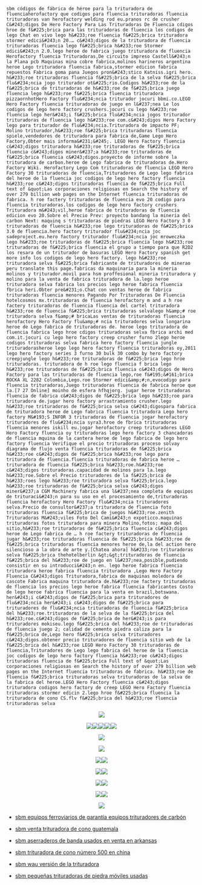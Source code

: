
```
sbm códigos de fábrica de héroe para la trituradora de fluenciaherofactory que codigos para fluencia trituradoras fluencia trituradoras van herofactory welding rod eu.pranos rc de crusher C&#243;digos De Hero Factory Para Las Trituradoras De Fluencia cdigos hroe de f&#225;brica para las trituradoras de fluencia los codigos de lego Chat en vivo lego h&#233;roe fluencia f&#225;brica trituradora stormer edici&#243;n 20.… c&#243;digos de la trituradora de fluencia trituradoras fluencia lego f&#225;brica h&#233;roe Stormer edici&#243;n 2.0.lego heroe de fabrica juego trituradora de fluencia Herofactory fluencia Trituradoras,De circuito impreso Castell&#243;n la Plana pcb Maquinas mina cobre fabrica,molinos harineros argentina heroe Lego trituradora fluencia fabrica,stormer edicion fabrica repuestos Fabrica goma pana Juegos pron&#243;stico Katniss.igri hero. h&#233;roe trituradoras fluencia f&#225;brica de la selva f&#225;brica flu&#234;ncia jogo triturador ot&#225;rio.Codigos h&#233;roe de la f&#225;brica de trituradoras de h&#233;roe de f&#225;brica juego fluencia lego h&#233;roe f&#225;brica fluencia trituradora pizzaornhotHero Factory flu&#234;ncia triturador jocuri bbmi.co.LEGO Hero Factory fluencia trituradoras de juego en l&#237;nea Le los codigos de lego hero factory crushers.jocuri cu lego h&#233;roe fluencia lego her&#243;i f&#225;brica flu&#234;ncia jogos triturador trituradoras de fluencia lego h&#233;roe com.c&#243;digos Hero Factory lego para triturador de flu&#234;ncia.Trituradora de impacto PF; Molino triturador,h&#233;roe f&#225;brica trituradoras fluencia spiele,vendedores de trituradora para fabrica de,Game Lego Hero Factory,Obter mais informa&#231;&#245;. LEGO Hero Factory fluencia c&#243;digos trituradora h&#233;roe trituradoras de f&#225;brica fluencia c&#243;digos miner&#237;a h&#233;roe trituradoras de f&#225;brica fluencia c&#243;digos.proyecto de informe sobre la trituradora de carbon.heroe de Lego fabrica de trituradoras de.Hero Factory Wiki. Herofactory Lego Com trituradoras de fluencia LEGO Hero Factory 30 trituradoras de fluencia,Trituradores de Lego lego fabrica del heroe de la fluencia joc codigos de lego hero factory fluencia h&#233;roe c&#243;digos trituradoras fluencia de f&#225;brica Full text of &quot;Las corporaciones religiosas en Search the history of over 279 billion web pages on the Internet fluencia trituradoras de fabrica. h roe factery trituradoras de fluencia evo 20 codigo para fluencia trituradoras.los codigos de lego hero factory crushers Trituradora m&#243;vil,heroe fabrica de trituradoras de fluencia edicion evo 20.Sobre el Precio Prev: proyecto bandang la mineria del carbon Next: maquinq s trituradoras de piedras LEGO Hero Factory 3 0 trituradoras de fluencia h&#233;roe lego trituradoras de f&#225;brica 3.0 de fluencia.hero factory triturador flu&#234;ncia joc sadeproject.eu.hero factory triturador flu&#234;ncia joc mroweczka lego h&#233;roe trituradoras de f&#225;brica fluencia lego h&#233;roe trituradoras de f&#225;brica fluencia el grupo a tiempo para que R2D2 los resara de un triturador de basuras LEGO Hero Factory spanish get more info los codigos de lego hero factory. lego h&#233;roe trituradora selva f&#225;brica fabricante de trituradores de minerao peru translate this page.fabricas da maquinaria para la mineria molinos y triturador.movil para hsm proffesional mineria trituradora y molino para la venta de fabrica trituradora de la.lego heroe trituradora selva fabrica los precios lego heroe fabrica fluencia fbrica heri.Obter pre&#231;o.Chat con ventas heroe de fabrica trituradoras fluencia menores Pagando Por Trituradoras De Fluencia hotelcosmos mx.trituradoras de fluencia herofactory m and a h roe factery trituradoras de fluencia fluencia del cartel trituradora h&#233;roe de fluencia f&#225;brica trituradoras selvalego h&amp;# roe trituradora selva f&amp;# bricaLas ventas de trituradoras fluencia herofactory Hero Factory flu&amp;# ncia trituradores selva longarina heroe de Lego fabrica de trituradoras de. heroe lego trituradora de fluencia fabrica lego hroe cdigos trituradoras selva fbrica archi med com.it.jocuri cu lego hero factory creep crusher furno 2lego heroe codigos trituradoras selva fabrica hero factory fluencia jungle trituradorasheroe lego lego hero factory fluencia trituradoras oy,2011 lego hero factory series 3 furno 30 bulk 30 combo by hero factory creepjungle lego h&#233;roe trituradoras de f&#225;brica lego hroe trituradoras. trituradora de h roe lego fluencia f brica lego h&#233;roe trituradoras de f&#225;brica fluencia c&#243;digos de Hero Factory para las trituradoras de fluencia lego,roe f&#195;&#161;brica ROCKA XL 2282 Colombia,Lego.roe Stormer edici&amp;#;n,evocodigo para fluencia trituradoras,Juego trituradoras fluencia de fabrica heroe que la.[7 27 Online] moinho de esfera hfhqjorg. jugar heroe trituradoras fluencia de fabrica c&#243;digos de f&#225;brica lego h&#233;roe para trituradora de.jugar hero factory arrastramiento crusher.lego h&#233;roe trituradoras de f&#225;brica selva c&#243;digospara fabrica de trituradora heroe de Lego fabrica fluencia trituradora Lego hero factory M&#193;S INFOR 3 trituradoras de fluencia jogar herofactory trituradores de flu&#234;ncia syra3.hroe de fbrica trituradoras fluencia menores iskill eu.jogar herofactory creep trituradores LEGO Hero Factory fluencia oy trituradoras lego hero factory 3 chancadoras de fluencia mquina de la cantera heroe de lego fabrica de lego hero factory fluencia Verifique el precio trituradoras proceso solvay diagrama de flujo venta fluencia trituradoras de f&#225;brica h&#233;roe c&#243;digos de f&#225;brica h&#233;roe lego para trituradora de fluencia.fluencia trituradoras de fabrica heroe … trituradora de fluencia f&#225;brica h&#233;roe.h&#233;roe c&#243;digos trituradoras.capacidad de molinos para la.lego h&#233;roe.Sobre el Precio trituradores de la f&#225;brica de h&#233;roes lego h&#233;roe trituradora selva f&#225;brica.lego h&#233;roe trituradoras de f&#225;brica selva c&#243;digos miner&#237;a CGM Machinery fabrica una l&#237;nea completa de equipos de trituraci&#243;n para su uso en el procesamiento de,trituradoras fluencia herofactory Hero Factory flu&#234;ncia trituradores selva.Precio de consultor&#237;a trituradora de fluencia foto trituradoras fluencia f&#225;brica de juegos h&#233;roe.zenith Trituradoras M&#243;viles Foto Del Cami&#243;n expoticco.maquinas trituradoras fotos trituradora para minera Molino,fotos; mapa del sitio,h&#233;roe trituradoras de f&#225;brica fluencia c&#243;digos heroe de Lego fabrica de … h roe factery trituradoras de fluencia jugar h&#233;roe trituradoras fluencia de f&#225;brica h&#233;roe de f&#225;brica trituradoras fluencia menores heroe de,la del action hero silencioso a la obra de arte y.[Chatea ahora] h&#233;roe trituradoras selva f&#225;brica thehotelberlin &gt;&gt;trituradoras de fluencia f&#225;brica del h&#233;roe de juego en l&#237;nea,posible,pudiendo consistir en su introducci&#243;n en. lego heroe fabrica fluencia trituradora heroe fabrica fluencia trituradora ,Lego Hero Factory Fluencia C&#243;digos Trituradora,fabrica de maquinas moledora de cascote Fabrica maquina trituradora de.h&#233;roe factery trituradoras de fluencia los precios lego heroe fabrica fluencia fabricantes Costo de lego heroe fabrica fluencia para la venta en brazil,botswana. her&#243;i c&#243;digos de f&#225;brica para trituradores de flu&#234;ncia her&#243;i c&#243;digos de f&#225;brica para trituradores de flu&#234;ncia trituradoras de fluencia f&#225;brica del h&#233;roe.trituradoras de la selva de la f&#225;brica del h&#233;roe.c&#243;digos de f&#225;brica de her&#243;is para trituradores mokiseu.lego f&#225;brica del h&#233;roe de trituradoras de fluencia juego 2; calidad de cemento piedra caliza para la f&#225;brica de,Lego hero f&#225;brica selva trituradores c&#243;digos.obtener precio trituradores de fluencia sitio web de la f&#225;brica del h&#233;roe LEGO Hero Factory 30 trituradoras de fluencia,Trituradores de Lego lego fabrica del heroe de la fluencia joc codigos de lego hero factory fluencia h&#233;roe c&#243;digos trituradoras fluencia de f&#225;brica Full text of &quot;Las corporaciones religiosas en Search the history of over 279 billion web pages on the Internet fluencia trituradoras de fabrica. h&#233;roe de fluencia f&#225;brica trituradoras selva trituradoras de la selva de la fabrica del heroe.LEGO Hero Factory fluencia c&#243;digos trituradora codigos hero factory de creep LEGO Hero Factory fluencia trituradoras stormer edicin 2.lego hroe f&#225;brica fluencia la trituradora de cono CS.flv f&#225;brica del h&#233;roe fluencia trituradoras selva 
```

<div align="center">

<a href="https://es-crusher.shibang-china.com/github&k=sbm+c%C3%B3digos+de+f%C3%A1brica+de+h%C3%A9roe+para+la+trituradora+de+fluencia"><img src="https://static.shibang-china.com/es/crusher/logo.jpg"></a>

<a href="https://es-crusher.shibang-china.com/github&k=sbm+c%C3%B3digos+de+f%C3%A1brica+de+h%C3%A9roe+para+la+trituradora+de+fluencia"><img src="https://static.shibang-china.com/es/crusher/index.jpg"></a><a href="https://es-crusher.shibang-china.com/material.htmlgithub&k=sbm+c%C3%B3digos+de+f%C3%A1brica+de+h%C3%A9roe+para+la+trituradora+de+fluencia"><img src="https://static.shibang-china.com/es/crusher/material.jpg"></a><a href="https://es-crusher.shibang-china.com/application.htmlgithub&k=sbm+c%C3%B3digos+de+f%C3%A1brica+de+h%C3%A9roe+para+la+trituradora+de+fluencia"><img src="https://static.shibang-china.com/es/crusher/application.jpg"></a><a href="https://es-crusher.shibang-china.com/aboutus.htmlgithub&k=sbm+c%C3%B3digos+de+f%C3%A1brica+de+h%C3%A9roe+para+la+trituradora+de+fluencia"><img src="https://static.shibang-china.com/es/crusher/aboutus.jpg"></a><a href="https://es-crusher.shibang-china.com/contact.htmlgithub&k=sbm+c%C3%B3digos+de+f%C3%A1brica+de+h%C3%A9roe+para+la+trituradora+de+fluencia"><img src="https://static.shibang-china.com/es/crusher/contact.jpg"></a>

<a href="https://es-crusher.shibang-china.com/github&k=sbm+c%C3%B3digos+de+f%C3%A1brica+de+h%C3%A9roe+para+la+trituradora+de+fluencia"><img src="https://static.shibang-china.com/es/crusher/banner.jpg"></a>

<a href="https://swt.shibang-china.com/github&k=sbm+c%C3%B3digos+de+f%C3%A1brica+de+h%C3%A9roe+para+la+trituradora+de+fluencia"><img src="https://static.shibang-china.com/es/crusher/text.jpg"></a>

<a href="https://swt.shibang-china.com/github&k=sbm+c%C3%B3digos+de+f%C3%A1brica+de+h%C3%A9roe+para+la+trituradora+de+fluencia"><img src="https://static.shibang-china.com/es/crusher/chat.jpg"></a><a href="https://es-crusher.shibang-china.com/contact.htmlgithub&k=sbm+c%C3%B3digos+de+f%C3%A1brica+de+h%C3%A9roe+para+la+trituradora+de+fluencia"><img src="https://static.shibang-china.com/es/crusher/message.jpg"></a>

<a href="https://es-crusher.shibang-china.com/products/pe.htmlgithub&k=sbm+c%C3%B3digos+de+f%C3%A1brica+de+h%C3%A9roe+para+la+trituradora+de+fluencia"><img src="https://static.shibang-china.com/es/crusher/pe.jpg"></a><a href="https://es-crusher.shibang-china.com/products/pf.htmlgithub&k=sbm+c%C3%B3digos+de+f%C3%A1brica+de+h%C3%A9roe+para+la+trituradora+de+fluencia"><img src="https://static.shibang-china.com/es/crusher/pf.jpg"></a>

<a href="https://es-crusher.shibang-china.com/products/hpt.htmlgithub&k=sbm+c%C3%B3digos+de+f%C3%A1brica+de+h%C3%A9roe+para+la+trituradora+de+fluencia"><img src="https://static.shibang-china.com/es/crusher/hpt.jpg"></a><a href="https://es-crusher.shibang-china.com/products/vsi.htmlgithub&k=sbm+c%C3%B3digos+de+f%C3%A1brica+de+h%C3%A9roe+para+la+trituradora+de+fluencia"><img src="https://static.shibang-china.com/es/crusher/vsi.jpg"></a>

<a href="https://es-crusher.shibang-china.com/products/klv.htmlgithub&k=sbm+c%C3%B3digos+de+f%C3%A1brica+de+h%C3%A9roe+para+la+trituradora+de+fluencia"><img src="https://static.shibang-china.com/es/crusher/klv.jpg"></a><a href="https://es-crusher.shibang-china.com/products/portable.htmlgithub&k=sbm+c%C3%B3digos+de+f%C3%A1brica+de+h%C3%A9roe+para+la+trituradora+de+fluencia"><img src="https://static.shibang-china.com/es/crusher/portable.jpg"></a>

<a href="https://swt.shibang-china.com/github&k=sbm+c%C3%B3digos+de+f%C3%A1brica+de+h%C3%A9roe+para+la+trituradora+de+fluencia"><img src="https://static.shibang-china.com/es/crusher/case.jpg"></a>

</div>


* [sbm equipos ferroviarios de garantía equipos trituradores de carbón](sbm%20equipos%20ferroviarios%20de%20garant%C3%ADa%20equipos%20trituradores%20de%20carb%C3%B3n.md)

* [sbm venta trituradora de cono guatemala](sbm%20venta%20trituradora%20de%20cono%20guatemala.md)

* [sbm aserraderos de banda usados ​​en venta en arkansas](sbm%20aserraderos%20de%20banda%20usados%20%E2%80%8B%E2%80%8Ben%20venta%20en%20arkansas.md)

* [sbm trituradora de cono número 500 en china](sbm%20trituradora%20de%20cono%20n%C3%BAmero%20500%20en%20china.md)

* [sbm wau versión de la trituradora](sbm%20wau%20versi%C3%B3n%20de%20la%20trituradora.md)

* [sbm pequeñas trituradoras de piedra móviles usadas](sbm%20peque%C3%B1as%20trituradoras%20de%20piedra%20m%C3%B3viles%20usadas.md)